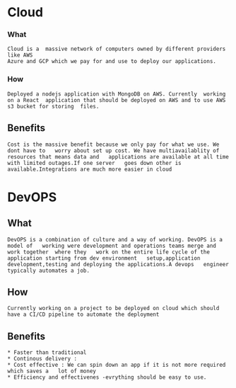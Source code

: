 # Cloud 

### What
    Cloud is a  massive network of computers owned by different providers like AWS
    Azure and GCP which we pay for and use to deploy our applications.
### How
    Deployed a nodejs application with MongoDB on AWS. Currently  working on a React  application that should be deployed on AWS and to use AWS s3 bucket for storing  files.
## Benefits
    Cost is the massive benefit because we only pay for what we use. We dont have to   worry about set up cost. We have multiavailablity of resources that means data and   applications are available at all time with limited outages.If one server   goes down other is available.Integrations are much more easier in cloud  

# DevOPS

## What
    DevOPS is a combination of culture and a way of working. DevOPS is a model of   working were development and operations teams merge and work together  where they   work on the entire life cycle of the application starting from dev environment   setup,application development,testing and deploying the applications.A devops   engineer typically automates a job.  

## How
    Currently working on a project to be deployed on cloud which should have a CI/CD pipeline to automate the deployment  
## Benefits
    * Faster than traditional   
    * Continous delivery :   
    * Cost effective : We can spin down an app if it is not more required which saves a   lot of money  
    * Efficiency and effectivenes -evrything should be easy to use.  


